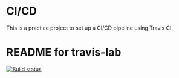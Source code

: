 # CI/CD

This is a practice project to set up a CI/CD pipeline using Travis CI.

# README for travis-lab

[![Build status](https://travis-ci.org/lisbethk/cicd.svg?branch=master)](https://travis-ci.org/lisbethk)
